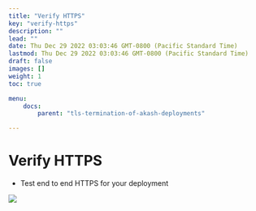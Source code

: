 ```yaml
---
title: "Verify HTTPS"
key: "verify-https"
description: ""
lead: ""
date: Thu Dec 29 2022 03:03:46 GMT-0800 (Pacific Standard Time)
lastmod: Thu Dec 29 2022 03:03:46 GMT-0800 (Pacific Standard Time)
draft: false
images: []
weight: 1
toc: true

menu:
    docs:
        parent: "tls-termination-of-akash-deployments"

---
```

Verify HTTPS
============

*   Test end to end HTTPS for your deployment

![](https://files.gitbook.com/v0/b/gitbook-x-prod.appspot.com/o/spaces%2F-LrNFlfuifzmQ_NMKu9C-887967055%2Fuploads%2FWsUrM07CQNXwhQgUE2QT%2FcloudflareHttpsTest.png?alt=media&token=33350171-58a6-4731-8d73-4df77322f6c4)